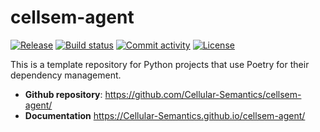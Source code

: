 # cellsem-agent

[![Release](https://img.shields.io/github/v/release/Cellular-Semantics/cellsem-agent)](https://img.shields.io/github/v/release/Cellular-Semantics/cellsem-agent)
[![Build status](https://img.shields.io/github/actions/workflow/status/Cellular-Semantics/cellsem-agent/main.yml?branch=main)](https://github.com/Cellular-Semantics/cellsem-agent/actions/workflows/main.yml?query=branch%3Amain)
[![Commit activity](https://img.shields.io/github/commit-activity/m/Cellular-Semantics/cellsem-agent)](https://img.shields.io/github/commit-activity/m/Cellular-Semantics/cellsem-agent)
[![License](https://img.shields.io/github/license/Cellular-Semantics/cellsem-agent)](https://img.shields.io/github/license/Cellular-Semantics/cellsem-agent)

This is a template repository for Python projects that use Poetry for their dependency management.

- **Github repository**: <https://github.com/Cellular-Semantics/cellsem-agent/>
- **Documentation** <https://Cellular-Semantics.github.io/cellsem-agent/>

